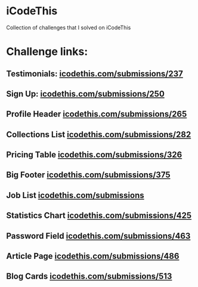 # iCodeThis
Collection of challenges that I solved on iCodeThis

# Challenge links:

## Testimonials: [icodethis.com/submissions/237](https://icodethis.com/submissions/237) 

## Sign Up: [icodethis.com/submissions/250](https://icodethis.com/submissions/250) 

## Profile Header [icodethis.com/submissions/265](https://icodethis.com/submissions/265)

## Collections List [icodethis.com/submissions/282](https://icodethis.com/submissions/282)

## Pricing Table [icodethis.com/submissions/326](https://www.icodethis.com/submissions/326)

## Big Footer [icodethis.com/submissions/375](https://icodethis.com/submissions/375)

## Job List [icodethis.com/submissions](https://icodethis.com/submissions/417)

## Statistics Chart [icodethis.com/submissions/425](https://www.icodethis.com/submissions/425)

## Password Field [icodethis.com/submissions/463](https://www.icodethis.com/submissions/463)

## Article Page [icodethis.com/submissions/486](https://www.icodethis.com/submissions/486)

## Blog Cards [icodethis.com/submissions/513](https://www.icodethis.com/submissions/513)
